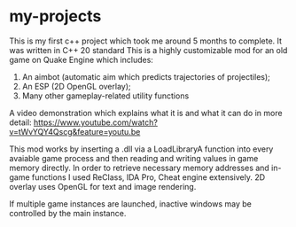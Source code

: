 # my-projects
This is my first c++ project which took me around 5 months to complete. It was written in C++ 20 standard
This is a highly customizable mod for an old game on Quake Engine which includes:
1) An aimbot (automatic aim which predicts trajectories of projectiles);
2) An ESP (2D OpenGL overlay);
3) Many other gameplay-related utility functions

A video demonstration which explains what it is and what it can do in more detail:
https://www.youtube.com/watch?v=tWvYQY4Qscg&feature=youtu.be

This mod works by inserting a .dll via a LoadLibraryA function into every avaiable game process and then reading and writing values in game memory directly.
In order to retrieve necessary memory addresses and in-game functions I used ReClass, IDA Pro, Cheat engine extensively.
2D overlay uses OpenGL for text and image rendering.

If multiple game instances are launched, inactive windows may be controlled by the main instance. 
